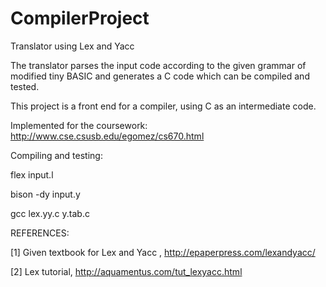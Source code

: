 # CompilerProject
Translator using Lex and Yacc

The translator parses the input code according to the given grammar of modified tiny BASIC and generates a C code which can be compiled and tested. 

This project is a front end for a compiler, using C as an intermediate code.

Implemented for the coursework: http://www.cse.csusb.edu/egomez/cs670.html

Compiling and testing:

flex input.l

bison -dy input.y

gcc lex.yy.c y.tab.c

REFERENCES: 

[1] Given textbook for Lex and Yacc , http://epaperpress.com/lexandyacc/

[2] Lex tutorial, http://aquamentus.com/tut_lexyacc.html


